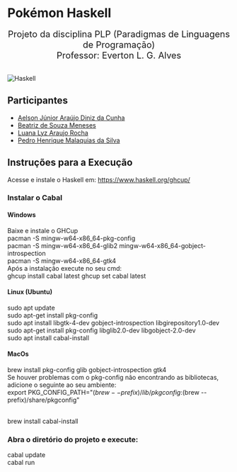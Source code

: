 # Pokémon Haskell
<div align="center" style="font-size: 20px">
    Projeto da disciplina PLP (Paradigmas de Linguagens de Programação) <br>
    Professor: Everton L. G. Alves
</div> <br>

![Haskell](https://img.shields.io/badge/Haskell-Done-green?style=flat-square&logo=haskell&labelColor=%235D4F85) 

## Participantes
* [Aelson Júnior Araújo Diniz da Cunha](https://github.com/aelsonjrdiniz)
* [Beatriz de Souza Meneses](https://github.com/beatrizSM3)
* [Luana Lyz Araujo Rocha](https://github.com/luanalyz)
* [Pedro Henrique Malaquias da Silva](https://github.com/Pittersss)

## Instruções para a Execução
Acesse e instale o Haskell em: https://www.haskell.org/ghcup/<br>
### Instalar o Cabal
#### Windows
Baixe e instale o GHCup<br>
pacman -S mingw-w64-x86_64-pkg-config<br>
pacman -S mingw-w64-x86_64-glib2 mingw-w64-x86_64-gobject-introspection<br>
pacman -S mingw-w64-x86_64-gtk4<br>
Após a instalação execute no seu cmd:<br>
ghcup install cabal latest
ghcup set cabal latest<br>
#### Linux (Ubuntu)

sudo apt update<br>
sudo apt-get install pkg-config<br>
sudo apt install libgtk-4-dev gobject-introspection libgirepository1.0-dev<br>
sudo apt-get install pkg-config libglib2.0-dev libgobject-2.0-dev<br>
sudo apt install cabal-install
<br>
#### MacOs
brew install pkg-config glib gobject-introspection gtk4<br>
Se houver problemas com o pkg-config não encontrando as bibliotecas, adicione o seguinte ao seu ambiente:<br>
export PKG_CONFIG_PATH="$(brew --prefix)/lib/pkgconfig:$(brew --prefix)/share/pkgconfig"<br>
<br>

brew install cabal-install

### Abra o diretório do projeto e execute:
cabal update<br>
cabal run
